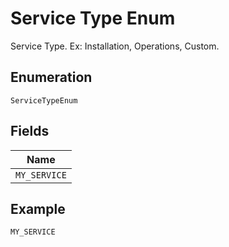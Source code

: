 
# Service Type Enum

Service Type. Ex: Installation, Operations, Custom.

## Enumeration

`ServiceTypeEnum`

## Fields

| Name |
|  --- |
| `MY_SERVICE` |

## Example

```
MY_SERVICE
```

